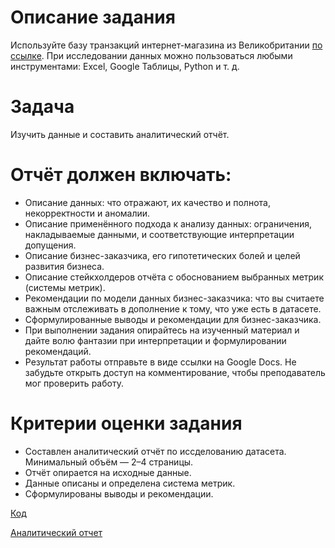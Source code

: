 # Описание задания
Используйте базу транзакций интернет-магазина из Великобритании [по ссылке](https://github.com/PavlovGeorgiy/portfolio/blob/5655ecb553199d67d3814ca8da98179a78a4b1fa/projects/%D1%81%D1%82%D0%B0%D1%82%D0%B8%D1%81%D1%82%D0%B8%D0%BA%D0%B0/%D0%B0%D0%BD%D0%B0%D0%BB%D0%B8%D1%82%D0%B8%D1%87%D0%B5%D1%81%D0%BA%D0%B8%D0%B9%20%D0%BE%D1%82%D1%87%D0%B5%D1%82/aic.csv). При исследовании данных можно пользоваться любыми инструментами: Excel, Google Таблицы, Python и т. д.

# Задача
Изучить данные и составить аналитический отчёт.

# Отчёт должен включать:
* Описание данных: что отражают, их качество и полнота, некорректности и аномалии.
* Описание применённого подхода к анализу данных: ограничения, накладываемые данными, и соответствующие интерпретации допущения.
* Описание бизнес-заказчика, его гипотетических болей и целей развития бизнеса.
* Описание стейкхолдеров отчёта с обоснованием выбранных метрик (системы метрик).
* Рекомендации по модели данных бизнес-заказчика: что вы считаете важным отслеживать в дополнение к тому, что уже есть в датасете.
* Сформулированные выводы и рекомендации для бизнес-заказчика.
* При выполнении задания опирайтесь на изученный материал и дайте волю фантазии при интерпретации и формулировании рекомендаций.
* Результат работы отправьте в виде ссылки на Google Docs. Не забудьте открыть доступ на комментирование, чтобы преподаватель мог проверить работу.

# Критерии оценки задания
* Составлен аналитический отчёт по иссделованию датасета. Минимальный объём — 2–4 страницы.
* Отчёт опирается на исходные данные.
* Данные описаны и определена система метрик.
* Сформулированы выводы и рекомендации.

[Код](https://github.com/PavlovGeorgiy/portfolio/blob/5655ecb553199d67d3814ca8da98179a78a4b1fa/projects/%D1%81%D1%82%D0%B0%D1%82%D0%B8%D1%81%D1%82%D0%B8%D0%BA%D0%B0/%D0%B0%D0%BD%D0%B0%D0%BB%D0%B8%D1%82%D0%B8%D1%87%D0%B5%D1%81%D0%BA%D0%B8%D0%B9%20%D0%BE%D1%82%D1%87%D0%B5%D1%82/AIC.ipynb)

[Аналитический отчет](https://docs.google.com/document/d/1Y_DEWB2oXEJmwaksJen5lZN18CUDvh8xiRi0Y_q61j8/edit?usp=sharing)
